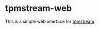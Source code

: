 # tpmstream-web

This is a simple web interface for [tpmstream](https://github.com/joholl/tpmstream).
